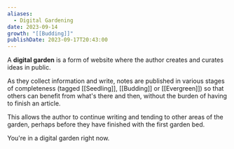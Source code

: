 ```yaml
---
aliases:
  - Digital Gardening
date: 2023-09-14
growth: "[[Budding]]"
publishDate: 2023-09-17T20:43:00
---
```

A **digital garden** is a form of website where the author creates and curates ideas in public. 

As they collect information and write, notes are published in various stages of completeness (tagged [[Seedling]], [[Budding]] or [[Evergreen]]) so that others can benefit from what's there and then, without the burden of having to finish an article. 

This allows the author to continue writing and tending to other areas of the garden, perhaps before they have finished with the first garden bed.

You're in a digital garden right now.
